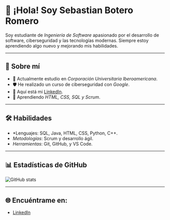 # 👋 ¡Hola! Soy Sebastian Botero Romero  
Soy estudiante de *Ingeniería de Software* apasionado por el desarrollo de software, ciberseguridad y las tecnologías modernas. Siempre estoy aprendiendo algo nuevo y mejorando mis habilidades.

---

## 🌟 Sobre mí
- 📖 Actualmente estudio en *Corporación Universitaria Iberoamericana*.
- 🛡️ He realizado un curso de ciberseguridad con *Google*.
- 💼 Aquí está mi [LinkedIn](www.linkedin.com/in/sebastian-botero-romero-a29379342).
- 🚀 Aprendiendo *HTML, CSS, SQL y Scrum*.

---

## 🛠️ Habilidades
- *Lenguajes: SQL, Java, HTML, CSS, Python, C++.
- *Metodologías*: Scrum y desarrollo ágil.
- *Herramientas*: Git, GitHub, y VS Code.

---

## 📊 Estadísticas de GitHub
![GitHub stats](https://github-readme-stats.vercel.app/api?username=tuusuario&show_icons=true&theme=radical)

---

## 🌐 Encuéntrame en:
- [LinkedIn](www.linkedin.com/in/sebastian-botero-romero-a29379342)
